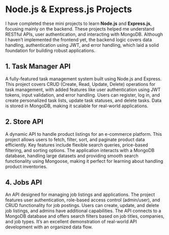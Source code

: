 # Node.js & Express.js Projects

I have completed these mini projects to learn **Node.js** and **Express.js**, focusing mainly on the backend. These projects helped me understand RESTful APIs, user authentication, and interacting with MongoDB. Although I haven’t implemented the frontend yet, the backend logic covers data handling, authentication using JWT, and error handling, which laid a solid foundation for building robust applications.

## 1. Task Manager API
A fully-featured task management system built using Node.js and Express. This project covers CRUD (Create, Read, Update, Delete) operations for task management, with added features like user authentication using JWT tokens, input validation, and error handling. Users can register, log in, and create personalized task lists, update task statuses, and delete tasks. Data is stored in MongoDB, making it scalable for real-world applications.

## 2. Store API
A dynamic API to handle product listings for an e-commerce platform. This project allows users to fetch, filter, sort, and paginate product data efficiently. Key features include flexible search queries, price-based filtering, and sorting options. The application interacts with a MongoDB database, handling large datasets and providing smooth search functionality using Mongoose, making it perfect for learning about handling product inventories.

## 4. Jobs API
An API designed for managing job listings and applications. The project features user authentication, role-based access control (admin/user), and CRUD functionality for job postings. Users can create, update, and delete job listings, and admins have additional capabilities. The API connects to a MongoDB database and offers search filters based on job titles, companies, and job types. It’s an excellent demonstration of real-world API development with an organized data flow.
